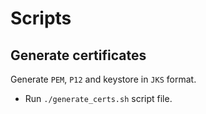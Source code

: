 # Scripts

## Generate certificates

Generate `PEM`, `P12` and keystore in `JKS` format.

* Run `./generate_certs.sh` script file.
